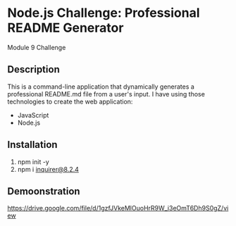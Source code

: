 # Node.js Challenge: Professional README Generator
Module 9 Challenge
## Description
This is a command-line application that dynamically generates a professional README.md file from a user's input.
I have using those technologies to create the web application:
- JavaScript
- Node.js
## Installation
1. npm init -y
2. npm i inquirer@8.2.4
## Demoonstration
https://drive.google.com/file/d/1gzfJVkeMlOuoHrR9W_i3eOmT6Dh9S0gZ/view